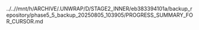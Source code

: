 ../..//mnt/h/ARCHIVE/.UNWRAP/D/STAGE2_INNER/eb383394101a/backup_repository/phase5_5_backup_20250805_103905/PROGRESS_SUMMARY_FOR_CURSOR.md